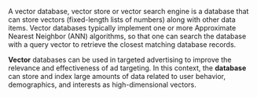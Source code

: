 
A vector database, vector store or vector search engine is a database that can store vectors (fixed-length lists of numbers) along with other data items. Vector databases typically implement one or more Approximate Nearest Neighbor (ANN) algorithms, so that one can search the database with a query vector to retrieve the closest matching database records.

**Vector** databases can be used in targeted advertising to improve the relevance and effectiveness of ad targeting. In this context, the **database** can store and index large amounts of data related to user behavior, demographics, and interests as high-dimensional vectors.